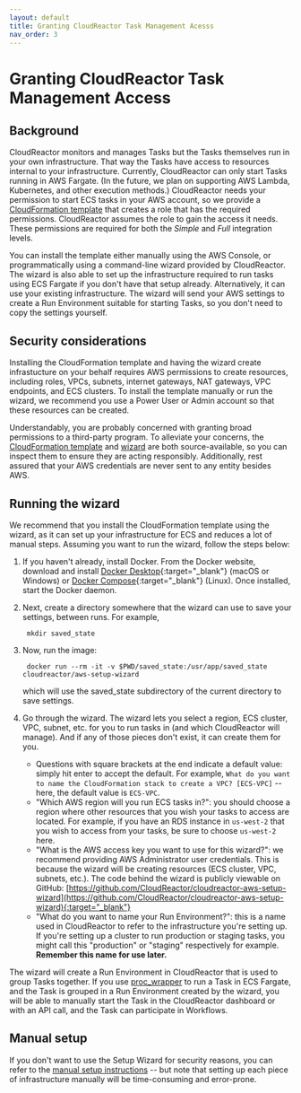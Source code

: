 ```yaml
---
layout: default
title: Granting CloudReactor Task Management Acesss
nav_order: 3
---
```

# Granting CloudReactor Task Management Access

## Background

CloudReactor monitors and manages Tasks but the Tasks themselves run in your
own infrastructure. That way the Tasks have access to resources internal to
your infrastructure. Currently, CloudReactor can only start Tasks running in
AWS Fargate. (In the future, we plan on supporting AWS Lambda, Kubernetes,
and other execution methods.) CloudReactor needs your permission to start ECS
tasks in your AWS account, so we provide a
[CloudFormation template](https://github.com/CloudReactor/aws-role-template)
that creates a role that has the required permissions.
CloudReactor assumes the role to gain the access it needs. These permissions
are required for both the *Simple* and *Full* integration levels.

You can install the template either manually using the AWS Console, or
programmatically using a command-line wizard provided by CloudReactor.
The wizard is also able to set up the infrastructure required to run tasks
using ECS Fargate if you don't have that setup already. Alternatively, it
can use your existing infrastructure. The wizard will send your
AWS settings to create a Run Environment suitable for starting Tasks, so
you don't need to copy the settings yourself.

## Security considerations

Installing the CloudFormation template and having the wizard create
infrastucture on your behalf requires AWS permissions to create resources,
including roles, VPCs, subnets, internet gateways, NAT gateways,
VPC endpoints, and ECS clusters. To install the template manually or run
the wizard, we recommend you use a Power User or Admin account so that
these resources can be created.

Understandably, you are probably concerned with granting broad permissions
to a third-party program. To alleviate your concerns, the
[CloudFormation template](https://github.com/CloudReactor/aws-role-template/blob/master/cloudreactor-aws-role-template.json) and
[wizard](https://github.com/CloudReactor/cloudreactor-aws-setup-wizard) are
both source-available, so you can inspect them to ensure they are acting
responsibly. Additionally, rest assured that your AWS credentials are
never sent to any entity besides AWS.

## Running the wizard

We recommend that you install the CloudFormation template using the wizard,
as it can set up your infrastructure for ECS and reduces a lot of manual steps.
Assuming you want to run the wizard, follow the steps below:

1. If you haven't already, install Docker. From the Docker website, download
and install [Docker Desktop](https://www.docker.com/products/docker-desktop){:target="_blank"} (macOS or Windows) or [Docker Compose](https://docs.docker.com/compose/install/){:target="_blank"} (Linux). Once installed, start the Docker daemon.

2. Next, create a directory somewhere that the wizard can use to save your
settings, between runs. For example,

        mkdir saved_state

3. Now, run the image:

        docker run --rm -it -v $PWD/saved_state:/usr/app/saved_state cloudreactor/aws-setup-wizard


    which will use the saved_state subdirectory of the current directory to
    save settings.

4. Go through the wizard. The wizard lets you select a region, ECS cluster, VPC, subnet, etc. for you to run tasks in (and which CloudReactor will manage). And if any of those pieces don't exist, it can create them for you.
    - Questions with square brackets at the end indicate a default value: simply hit enter to accept the default. For example, `What do you want to name the CloudFormation stack to create a VPC? [ECS-VPC]` -- here, the default value is `ECS-VPC`.
    - "Which AWS region will you run ECS tasks in?": you should choose a region where other resources that you wish your tasks to access are located. For example, if you have an RDS instance in `us-west-2` that you wish to access from your tasks, be sure to choose `us-west-2` here.
    - "What is the AWS access key you want to use for this wizard?": we recommend providing AWS Administrator user credentials. This is because the wizard will be creating resources (ECS cluster, VPC, subnets, etc.). The code behind the wizard is publicly viewable on GitHub:
    [https://github.com/CloudReactor/cloudreactor-aws-setup-wizard](https://github.com/CloudReactor/cloudreactor-aws-setup-wizard){:target="_blank"}
    - "What do you want to name your Run Environment?": this is a name used in CloudReactor to refer to the infrastructure you're setting up. If you're setting up a cluster to run production or staging tasks, you might call this "production" or "staging" respectively for example. **Remember this name for use later.**

The wizard will create a Run Environment in CloudReactor that is used to
group Tasks together. If you use
[proc_wrapper](https://github.com/CloudReactor/cloudreactor-procwrapper]) to
run a Task in ECS Fargate, and the Task is grouped in a Run Environment
created by the wizard, you will be able to manually start the Task
in the CloudReactor dashboard or with an API call, and the Task can participate
in Workflows.

## Manual setup

If you don't want to use the Setup Wizard for security reasons, you can refer
to the [manual setup instructions](/manual_setup.md) -- but
note that setting up each piece of infrastructure manually will be
time-consuming and error-prone.
